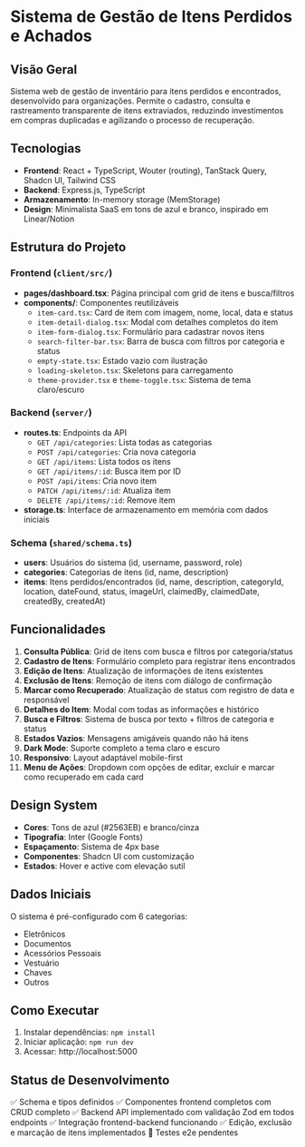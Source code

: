 # Sistema de Gestão de Itens Perdidos e Achados

## Visão Geral
Sistema web de gestão de inventário para itens perdidos e encontrados, desenvolvido para organizações. Permite o cadastro, consulta e rastreamento transparente de itens extraviados, reduzindo investimentos em compras duplicadas e agilizando o processo de recuperação.

## Tecnologias
- **Frontend**: React + TypeScript, Wouter (routing), TanStack Query, Shadcn UI, Tailwind CSS
- **Backend**: Express.js, TypeScript
- **Armazenamento**: In-memory storage (MemStorage)
- **Design**: Minimalista SaaS em tons de azul e branco, inspirado em Linear/Notion

## Estrutura do Projeto

### Frontend (`client/src/`)
- **pages/dashboard.tsx**: Página principal com grid de itens e busca/filtros
- **components/**: Componentes reutilizáveis
  - `item-card.tsx`: Card de item com imagem, nome, local, data e status
  - `item-detail-dialog.tsx`: Modal com detalhes completos do item
  - `item-form-dialog.tsx`: Formulário para cadastrar novos itens
  - `search-filter-bar.tsx`: Barra de busca com filtros por categoria e status
  - `empty-state.tsx`: Estado vazio com ilustração
  - `loading-skeleton.tsx`: Skeletons para carregamento
  - `theme-provider.tsx` e `theme-toggle.tsx`: Sistema de tema claro/escuro

### Backend (`server/`)
- **routes.ts**: Endpoints da API
  - `GET /api/categories`: Lista todas as categorias
  - `POST /api/categories`: Cria nova categoria
  - `GET /api/items`: Lista todos os itens
  - `GET /api/items/:id`: Busca item por ID
  - `POST /api/items`: Cria novo item
  - `PATCH /api/items/:id`: Atualiza item
  - `DELETE /api/items/:id`: Remove item
- **storage.ts**: Interface de armazenamento em memória com dados iniciais

### Schema (`shared/schema.ts`)
- **users**: Usuários do sistema (id, username, password, role)
- **categories**: Categorias de itens (id, name, description)
- **items**: Itens perdidos/encontrados (id, name, description, categoryId, location, dateFound, status, imageUrl, claimedBy, claimedDate, createdBy, createdAt)

## Funcionalidades
1. **Consulta Pública**: Grid de itens com busca e filtros por categoria/status
2. **Cadastro de Itens**: Formulário completo para registrar itens encontrados
3. **Edição de Itens**: Atualização de informações de itens existentes
4. **Exclusão de Itens**: Remoção de itens com diálogo de confirmação
5. **Marcar como Recuperado**: Atualização de status com registro de data e responsável
6. **Detalhes do Item**: Modal com todas as informações e histórico
7. **Busca e Filtros**: Sistema de busca por texto + filtros de categoria e status
8. **Estados Vazios**: Mensagens amigáveis quando não há itens
9. **Dark Mode**: Suporte completo a tema claro e escuro
10. **Responsivo**: Layout adaptável mobile-first
11. **Menu de Ações**: Dropdown com opções de editar, excluir e marcar como recuperado em cada card

## Design System
- **Cores**: Tons de azul (#2563EB) e branco/cinza
- **Tipografia**: Inter (Google Fonts)
- **Espaçamento**: Sistema de 4px base
- **Componentes**: Shadcn UI com customização
- **Estados**: Hover e active com elevação sutil

## Dados Iniciais
O sistema é pré-configurado com 6 categorias:
- Eletrônicos
- Documentos
- Acessórios Pessoais
- Vestuário
- Chaves
- Outros

## Como Executar
1. Instalar dependências: `npm install`
2. Iniciar aplicação: `npm run dev`
3. Acessar: http://localhost:5000

## Status de Desenvolvimento
✅ Schema e tipos definidos
✅ Componentes frontend completos com CRUD completo
✅ Backend API implementado com validação Zod em todos endpoints
✅ Integração frontend-backend funcionando
✅ Edição, exclusão e marcação de itens implementados
🔄 Testes e2e pendentes
